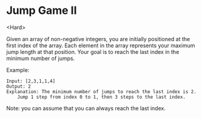 # Jump Game II

\<Hard>

Given an array of non-negative integers, you are initially positioned at the
first index of the array. Each element in the array represents your maximum jump
length at that position. Your goal is to reach the last index in the minimum
number of jumps.

Example:

```
Input: [2,3,1,1,4]
Output: 2
Explanation: The minimum number of jumps to reach the last index is 2.
    Jump 1 step from index 0 to 1, then 3 steps to the last index.
```

Note: you can assume that you can always reach the last index.
